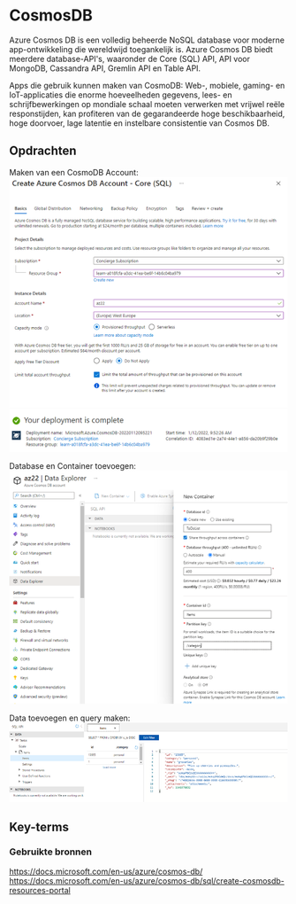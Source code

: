 # CosmosDB
Azure Cosmos DB is een volledig beheerde NoSQL database voor moderne app-ontwikkeling die wereldwijd toegankelijk is. 
Azure Cosmos DB biedt meerdere database-API's, waaronder de Core (SQL) API, API voor MongoDB, Cassandra API, Gremlin API en Table API.

Apps die gebruik kunnen maken van CosmoDB:
Web-, mobiele, gaming- en IoT-applicaties die enorme hoeveelheden gegevens, lees- en schrijfbewerkingen op mondiale schaal moeten verwerken met vrijwel reële responstijden, kan profiteren van de gegarandeerde hoge beschikbaarheid, hoge doorvoer, lage latentie en instelbare consistentie van Cosmos DB.

## Opdrachten

Maken van een CosmoDB Account:  
![CosmoDB](../00_includes/az-22.1.png)  
![CosmoDB](../00_includes/az-22.2.png)  

Database en Container toevoegen:  
![CosmoDB](../00_includes/az-22.3.png)  

Data toevoegen en query maken:  
![CosmoDB](../00_includes/az-22.4.png)  


## Key-terms

### Gebruikte bronnen
https://docs.microsoft.com/en-us/azure/cosmos-db/
https://docs.microsoft.com/en-us/azure/cosmos-db/sql/create-cosmosdb-resources-portal